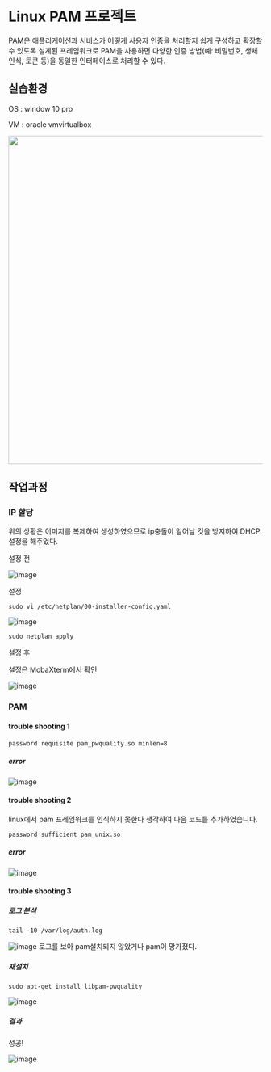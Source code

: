 
# Linux PAM 프로젝트

PAM은 애플리케이션과 서비스가 어떻게 사용자 인증을 처리할지 쉽게 구성하고 확장할 수 있도록 설계된 프레임워크로 PAM을 사용하면 다양한 인증 방법(예: 비밀번호, 생체 인식, 토큰 등)을 동일한 인터페이스로 처리할 수 있다.


## 실습환경

OS : window 10 pro

VM : oracle vmvirtualbox 

<img src="https://github.com/user-attachments/assets/de30de3e-8fa2-48d0-8143-2840e71efc17" width="650" />

## 작업과정

### IP 할당

위의 상황은 이미지를 복제하여 생성하였으므로 ip충돌이 일어날 것을 방지하여 DHCP설정을 해주었다.

설정 전

![image](https://github.com/user-attachments/assets/4abc44a1-7e34-482e-9c1d-90a668cbbbaa)

설정

```sudo vi /etc/netplan/00-installer-config.yaml```

![image](https://github.com/user-attachments/assets/dfe963f5-79f9-4150-92c8-ec58b321b5fe)

```sudo netplan apply```

설정 후

설정은 MobaXterm에서 확인

![image](https://github.com/user-attachments/assets/e9d06e85-8944-4129-a841-daebb7791555)

### PAM

#### trouble shooting 1

```password requisite pam_pwquality.so minlen=8 ```

##### error
![image](https://github.com/user-attachments/assets/400f904a-681f-4e67-8d94-ff6018e8e2ea)


#### trouble shooting 2

linux에서 pam 프레임워크를 인식하지 못한다 생각하여 다음 코드를 추가하였습니다.

```password sufficient pam_unix.so ```

##### error

![image](https://github.com/user-attachments/assets/400f904a-681f-4e67-8d94-ff6018e8e2ea)

#### trouble shooting 3

##### 로그 분석

```tail -10 /var/log/auth.log ```

![image](https://github.com/user-attachments/assets/5d28196d-dc3f-4dbd-9743-4a6ea7977da9)
로그를 보아 pam설치되지 않았거나 pam이 망가졌다.


##### 재설치

```sudo apt-get install libpam-pwquality ```

![image](https://github.com/user-attachments/assets/1f2375c8-c977-44e5-997c-b0a858eb6827)

##### 결과

 성공!

![image](https://github.com/user-attachments/assets/159ed788-e7b7-4e28-8c5e-1a9547dee3ac)
